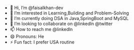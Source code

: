 - 👋 Hi, I’m @faisalkhan-dev
- 👀 I’m interested in Learning,Building and Problem-Solving
- 🌱 I’m currently doing DSA in Java,SpringBoot and MySQL
- 💞️ I’m looking to collaborate on @linkedln @twitter
- 📫 How to reach me @linkedln
- 😄 Pronouns: He
- ⚡ Fun fact: I prefer USA routine

<!---
faisalkhan-dev/faisalkhan-dev is a ✨ special ✨ repository because its `README.md` (this file) appears on your GitHub profile.
You can click the Preview link to take a look at your changes.
--->

